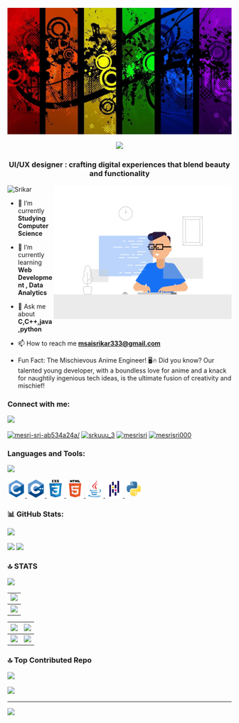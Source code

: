 ![MasterHead](https://github.com/Srikar221/Srikar221/blob/main/1829785.jpg)

<p align="center" color="#36BCF7FF"><img src="https://readme-typing-svg.herokuapp.com?font=Wallpoet&size=25&duration=3500&pause=1000&color=D782BA&width=435&lines=I'm+Sai+Srikar+Mandava;I'm+a+Web+Developer;I'm+a+Aspiring+UI/UX+Designer" /></p>
<h3 align="center">UI/UX designer : crafting digital experiences that blend beauty and functionality</h3>

<img align="right" alt="coding" width="400" src="https://github.com/Srikar221/Srikar221/blob/main/1new.gif">

<p align="left"> <img src="https://komarev.com/ghpvc/?username=srikar221&label=Profile%20views&color=0e75b6&style=flat" alt="Srikar" /> </p>

- 🔭 I’m currently **Studying Computer Science**

- 🌱 I’m currently learning **Web Development , Data Analytics**

- 💬 Ask me about **C,C++,java,python**

- 📫 How to reach me **msaisrikar333@gmail.com**

- Fun Fact: The Mischievous Anime Engineer! 🖥️🔥 Did you know? Our talented young developer, with a boundless love for anime and a knack for naughtily ingenious tech ideas, is the ultimate fusion of creativity and mischief!

<h3 align="left">Connect with me:</h3>
<img src="https://user-images.githubusercontent.com/73097560/115834477-dbab4500-a447-11eb-908a-139a6edaec5c.gif">

<p align="left">
<a href="https://www.linkedin.com/in/mesri-sri-ab534a24a/" target="blank"><img align="center" src="https://raw.githubusercontent.com/rahuldkjain/github-profile-readme-generator/master/src/images/icons/Social/linked-in-alt.svg" alt="mesri-sri-ab534a24a/" height="30" width="40" /></a>
<a href="https://instagram.com/srkuuu_3" target="blank"><img align="center" src="https://raw.githubusercontent.com/rahuldkjain/github-profile-readme-generator/master/src/images/icons/Social/instagram.svg" alt="srkuuu_3" height="30" width="40" /></a>
<a href="https://www.codechef.com/users/mesrisri000" target="blank"><img align="center" src="https://cdn.jsdelivr.net/npm/simple-icons@3.1.0/icons/codechef.svg" alt="mesrisri" height="30" width="40"/></a>
<a href="https://www.hackerrank.com/mesrisri000?hr_r=1" target="blank"><img align="center" src="https://raw.githubusercontent.com/rahuldkjain/github-profile-readme-generator/master/src/images/icons/Social/hackerrank.svg" alt="mesrisri000" height="30" width="40" /></a>

</p>

<h3 align="left">Languages and Tools:</h3>

<img src="https://user-images.githubusercontent.com/73097560/115834477-dbab4500-a447-11eb-908a-139a6edaec5c.gif">

<p align="left"> <a href="https://www.cprogramming.com/" target="_blank" rel="noreferrer"> <img src="https://raw.githubusercontent.com/devicons/devicon/master/icons/c/c-original.svg" alt="c" width="40" height="40"/> </a> <a href="https://www.w3schools.com/cpp/" target="_blank" rel="noreferrer"> <img src="https://raw.githubusercontent.com/devicons/devicon/master/icons/cplusplus/cplusplus-original.svg" alt="cplusplus" width="40" height="40"/> </a> <a href="https://www.w3schools.com/css/" target="_blank" rel="noreferrer"> <img src="https://raw.githubusercontent.com/devicons/devicon/master/icons/css3/css3-original-wordmark.svg" alt="css3" width="40" height="40"/> </a> <a href="https://www.w3.org/html/" target="_blank" rel="noreferrer"> <img src="https://raw.githubusercontent.com/devicons/devicon/master/icons/html5/html5-original-wordmark.svg" alt="html5" width="40" height="40"/> </a> <a href="https://www.java.com" target="_blank" rel="noreferrer"> <img src="https://raw.githubusercontent.com/devicons/devicon/master/icons/java/java-original.svg" alt="java" width="40" height="40"/> </a> <a href="https://pandas.pydata.org/" target="_blank" rel="noreferrer"> <img src="https://raw.githubusercontent.com/devicons/devicon/2ae2a900d2f041da66e950e4d48052658d850630/icons/pandas/pandas-original.svg" alt="pandas" width="40" height="40"/> </a> <a href="https://www.python.org" target="_blank" rel="noreferrer"> <img src="https://raw.githubusercontent.com/devicons/devicon/master/icons/python/python-original.svg" alt="python" width="40" height="40"/> </a> </p>

### 📊 GitHub Stats:
<img src="https://user-images.githubusercontent.com/73097560/115834477-dbab4500-a447-11eb-908a-139a6edaec5c.gif">


[<img src="https://github-readme-stats.vercel.app/api?username=srikar221&theme=aura&show_icons=true&locale=en&layout=compact" height="175">](https://github-readme-stats.vercel.app/api?username=srikar221&theme=merko&hide_border=false&include_all_commits=true&count_private=true)
[<img src="https://github-readme-stats.vercel.app/api/top-langs/?username=srikar221&layout=compact&theme=aura&show_icons=true&locale=en" height="175">](https://github-readme-stats.vercel.app/api/top-langs/?username=srikar221&theme=merko&hide_border=false&include_all_commits=true&count_private=true)


### 🔝 STATS
<!--<img src="https://user-images.githubusercontent.com/73097560/115834477-dbab4500-a447-11eb-908a-139a6edaec5c.gif">
<table>
  <tr>
    <td>
      <img align="left" src="https://github-readme-stats.vercel.app/api/top-langs?username=srikar221&theme=cobalt&show_icons=true&locale=en&layout=compact" alt="srikar" />
    </td>
    <td>
      <img align="right" src="https://github-readme-stats.vercel.app/api?username=srikar&theme=gotham&show_icons=true&locale=en" alt="srikar" />
    </td>
  </tr>
</table>

<p>
  <img align="bottom" src="https://github-readme-streak-stats.herokuapp.com/?user=srikar221&theme=dark&background=0D1117&border=DD2727&ring=DDA530&fire=DD2727&currStreakLabel=DDA530&sideLabels=DDA530&dates=7A8288&stroke=DD2727" alt="srikar" />
</p>
-->
<img src="https://user-images.githubusercontent.com/73097560/115834477-dbab4500-a447-11eb-908a-139a6edaec5c.gif">

<table>
  <tbody>
    <tr>
      <td>
        <a href="https://github-readme-streak-stats.herokuapp.com/?user=srikar221">
          <img width="705" src="https://github-readme-streak-stats.herokuapp.com/?user=srikar221&bg_color=30,e96443,904e95&title_color=fff&text_color=fff&theme=radical&hide_border=true">
        </a>
      </td>
    </tr>
  </tbody>
  <tbody>
    <tr>
      <td>
        <a href="https://github-profile-summary-cards.vercel.app/api/cards/profile-details?username=srikar221">
          <img width="715" src="https://github-profile-summary-cards.vercel.app/api/cards/profile-details?username=srikar221&theme=dracula"/>
        </a>
      </td>
    </tr>
  </tbody>
</table>

<table>
  <tbody>
    <tr>
      <th>
        <a href="https://github-profile-summary-cards.vercel.app/api/cards/repos-per-language?username=srikar221">
          <img src="https://github-profile-summary-cards.vercel.app/api/cards/repos-per-language?username=srikar221&theme=dracula"/>
        </a>
      </th>
      <th>
        <a href="https://github-profile-summary-cards.vercel.app/api/cards/most-commit-language?username=srikar221&">
          <img src="https://github-profile-summary-cards.vercel.app/api/cards/most-commit-language?username=srikar221&theme=dracula"/>
        </a>
      </th>
    </tr>
  </tbody>
  <tbody>
    <tr>
      <td>
        <a href="https://github-profile-summary-cards.vercel.app/api/cards/stats?username=srikar221">
          <img src="https://github-profile-summary-cards.vercel.app/api/cards/stats?username=srikar221&theme=tokyonight"/>
        </a>
      </td>
      <td>
        <a href="https://github-profile-summary-cards.vercel.app/api/cards/productive-time?username=srikar221">
          <img src="https://github-profile-summary-cards.vercel.app/api/cards/productive-time?username=srikar221&theme=tokyonight"/>
        </a>
      </td>
    </tr>
  </tbody>
</table>


### 🔝 Top Contributed Repo
<img src="https://user-images.githubusercontent.com/73097560/115834477-dbab4500-a447-11eb-908a-139a6edaec5c.gif">

![](https://github-contributor-stats.vercel.app/api?username=srikar221&limit=5&theme=aura&combine_all_yearly_contributions=true)

---
[![](https://visitcount.itsvg.in/api?id=srikar221&icon=5&color=0)](https://visitcount.itsvg.in)
